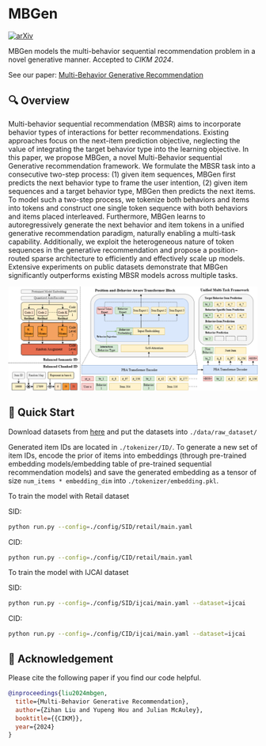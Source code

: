 # MBGen

[![arXiv](https://img.shields.io/badge/arXiv-2405.16871-b31b1b.svg)](https://arxiv.org/abs/2405.16871)

MBGen models the multi-behavior sequential recommendation problem in a novel generative manner. Accepted to *CIKM 2024*.

See our paper: [Multi-Behavior Generative Recommendation](https://arxiv.org/abs/2405.16871)

## 🔍 Overview

Multi-behavior sequential recommendation (MBSR) aims to incorporate behavior types of interactions for better recommendations. Existing approaches focus on the next-item prediction objective, neglecting the value of integrating the target behavior type into the learning objective. In this paper, we propose MBGen, a novel Multi-Behavior sequential Generative recommendation framework. We formulate the MBSR task into a consecutive two-step process: (1) given item sequences, MBGen first predicts the next behavior type to frame the user intention, (2) given item sequences and a target behavior type, MBGen then predicts the next items. To model such a two-step process, we tokenize both behaviors and items into tokens and construct one single token sequence with both behaviors and items placed interleaved. Furthermore, MBGen learns to autoregressively generate the next behavior and item tokens in a unified generative recommendation paradigm, naturally enabling a multi-task capability. Additionally, we exploit the heterogeneous nature of token sequences in the generative recommendation and propose a position-routed sparse architecture to efficiently and effectively scale up models. Extensive experiments on public datasets demonstrate that MBGen significantly outperforms existing MBSR models across multiple tasks.

![image](assets/MBGen.png)

## 🚀 Quick Start

Download datasets from [here](https://drive.google.com/drive/folders/1G7tvIT1wvGZC2GmI-8Okbn9HrGQnNbfu?usp=sharing) and put the datasets into `./data/raw_dataset/`

Generated item IDs are located in `./tokenizer/ID/`. To generate a new set of item IDs, encode the prior of items into embeddings (through pre-trained embedding models/embedding table of pre-trained sequential recommendation models) and save the generated embedding as a tensor of size `num_items * embedding_dim` into `./tokenizer/embedding.pkl`.

To train the model with Retail dataset

SID:

```bash
python run.py --config=./config/SID/retail/main.yaml
```

CID:

```bash
python run.py --config=./config/CID/retail/main.yaml
```

To train the model with IJCAI dataset

SID:

```bash
python run.py --config=./config/SID/ijcai/main.yaml --dataset=ijcai
```

CID:

```bash
python run.py --config=./config/CID/ijcai/main.yaml --dataset=ijcai
```

## 🌟 Acknowledgement

Please cite the following paper if you find our code helpful.

```bibtex
@inproceedings{liu2024mbgen,
  title={Multi-Behavior Generative Recommendation},
  author={Zihan Liu and Yupeng Hou and Julian McAuley},
  booktitle={{CIKM}},
  year={2024}
}
```
